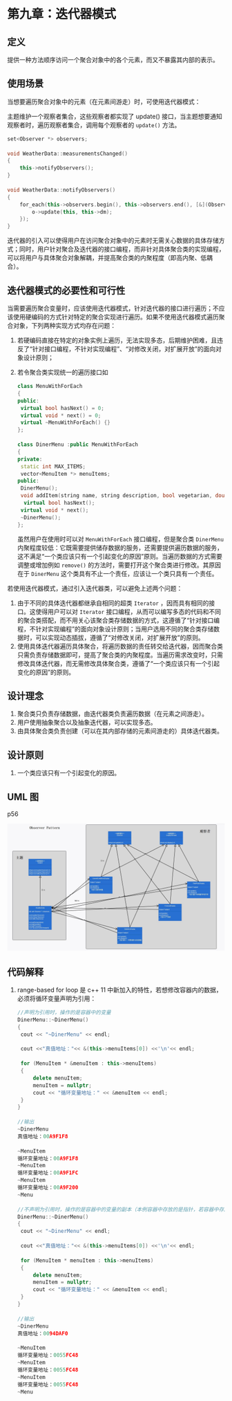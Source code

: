 # 第九章：迭代器模式

## 定义

提供一种方法顺序访问一个聚合对象中的各个元素，而又不暴露其内部的表示。

## 使用场景

当想要遍历聚合对象中的元素（在元素间游走）时，可使用迭代器模式：

主题维护一个观察者集合，这些观察者都实现了 update() 接口，当主题想要通知观察者时，遍历观察者集合，调用每个观察者的 `update()` 方法。

```cpp
set<Observer *> observers;

void WeatherData::measurementsChanged()
{
	this->notifyObservers();
}

void WeatherData::notifyObservers()
{
	for_each(this->observers.begin(), this->observers.end(), [&](Observer *o) {
		o->update(this, this->dm);
	});
}
```

迭代器的引入可以使得用户在访问聚合对象中的元素时无需关心数据的具体存储方式；同时，用户针对聚合及迭代器的接口编程，而非针对具体聚合类的实现编程，可以将用户与具体聚合对象解耦，并提高聚合类的内聚程度（即高内聚、低耦合）。

## 迭代器模式的必要性和可行性

当需要遍历聚合变量时，应该使用迭代器模式，针对迭代器的接口进行遍历；不应该使用硬编码的方式针对特定的聚合实现进行遍历。如果不使用迭代器模式遍历聚合对象，下列两种实现方式均存在问题：

1. 若硬编码直接在特定的对象实例上遍历，无法实现多态，后期维护困难，且违反了“针对接口编程，不针对实现编程”、“对修改关闭，对扩展开放”的面向对象设计原则；

2. 若令聚合类实现统一的遍历接口如

   ```cpp
   class MenuWithForEach
   {
   public:
   	virtual bool hasNext() = 0;
   	virtual void * next() = 0;
   	virtual ~MenuWithForEach() {}
   };
   
   class DinerMenu :public MenuWithForEach
   {
   private:
   	static int MAX_ITEMS;
   	vector<MenuItem *> menuItems;
   public:
   	DinerMenu();
   	void addItem(string name, string description, bool vegetarian, double price);
     virtual bool hasNext();
   	virtual void * next();
   	~DinerMenu();
   };
   ```

   虽然用户在使用时可以对 `MenuWithForEach` 接口编程，但是聚合类 `DinerMenu` 内聚程度较低：它既需要提供储存数据的服务，还需要提供遍历数据的服务，这不满足“一个类应该只有一个引起变化的原因”原则。当遍历数据的方式需要调整或增加例如 `remove()` 的方法时，需要打开这个聚合类进行修改。其原因在于 `DinerMenu` 这个类具有不止一个责任，应该让一个类只具有一个责任。

若使用迭代器模式，通过引入迭代器类，可以避免上述两个问题：

1. 由于不同的具体迭代器都继承自相同的超类 `Iterator` ，因而具有相同的接口。这使得用户可以对 `Iterator` 接口编程，从而可以编写多态的代码和不同的聚合类搭配，而不用关心该聚合类存储数据的方式，这遵循了“针对接口编程，不针对实现编程”的面向对象设计原则；当用户选用不同的聚合类存储数据时，可以实现动态插拔，遵循了“对修改关闭，对扩展开放”的原则。
2. 使用具体迭代器遍历具体聚合，将遍历数据的责任转交给迭代器，因而聚合类只需负责存储数据即可，提高了聚合类的内聚程度。当遍历需求改变时，只需修改具体迭代器，而无需修改具体聚合类，遵循了“一个类应该只有一个引起变化的原因”的原则。

## 设计理念

1. 聚合类只负责存储数据，由迭代器类负责遍历数据（在元素之间游走）。
2. 用户使用抽象聚合以及抽象迭代器，可以实现多态。
3. 由具体聚合类负责创建（可以在其内部存储的元素间游走的）具体迭代器类。

## 设计原则

1. 一个类应该只有一个引起变化的原因。

## UML 图

p56

![类图](UML.jpg)

## 代码解释

1. range-based for loop 是 c++ 11 中新加入的特性，若想修改容器内的数据，必须将循环变量声明为引用：

   ```cpp
   //声明为引用时，操作的是容器中的变量
   DinerMenu::~DinerMenu()
   {
   	cout << "~DinerMenu" << endl;
   
   	cout <<"真值地址："<< &(this->menuItems[0]) <<'\n'<< endl;
   
   	for (MenuItem * &menuItem : this->menuItems)
   	{
   		delete menuItem;
   		menuItem = nullptr;
   		cout << "循环变量地址：" << &menuItem << endl;
   	}
   }
   
   //输出
   ~DinerMenu
   真值地址：00A9F1F8
   
   ~MenuItem
   循环变量地址：00A9F1F8
   ~MenuItem
   循环变量地址：00A9F1FC
   ~MenuItem
   循环变量地址：00A9F200
   ~Menu
   
   //不声明为引用时，操作的是容器中的变量的副本（本例容器中存放的是指针，若容器中存放的是对象本身，则生成副本时会调用该对象的拷贝构造函数）
   DinerMenu::~DinerMenu()
   {
   	cout << "~DinerMenu" << endl;
   
   	cout <<"真值地址："<< &(this->menuItems[0]) <<'\n'<< endl;
   
   	for (MenuItem * menuItem : this->menuItems)
   	{
   		delete menuItem;
   		menuItem = nullptr;
   		cout << "循环变量地址：" << &menuItem << endl;
   	}
   }
   
   //输出
   ~DinerMenu
   真值地址：0094DAF0
   
   ~MenuItem
   循环变量地址：0055FC48
   ~MenuItem
   循环变量地址：0055FC48
   ~MenuItem
   循环变量地址：0055FC48
   ~Menu
   ```

   